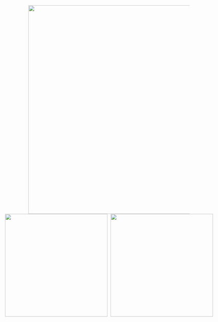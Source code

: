 <div align="center">
    <a href="https://discord.com/users/646462656408059914">
        <img src="https://lanyard.kyrie25.dev/api/646462656408059914?animationDuration=4s" width="650" />
    </a>
</div>

<div align="center" style="display: flex; justify-content: center; gap: 10px;">
    <a href="https://www.theushen.me">
        <img src="https://github-readme-stats.vercel.app/api?username=TheusHen&theme=vue-dark&show_icons=true&hide_border=true&count_private=true" width="320" />
    </a>
    <a href="https://last.fm/user/kyrie25">
        <img src="https://lastfm-recently-played.vercel.app/api?user=theushen&count=3" width="320" />
    </a>
</div>
